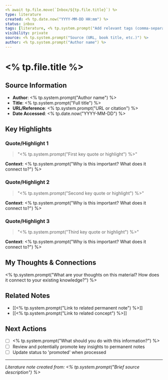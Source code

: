 ```yaml
---
<% await tp.file.move(`Inbox/${tp.file.title}`) %>
type: literature
created: <% tp.date.now("YYYY-MM-DD HH:mm") %>
status: inbox
tags: [literature, <% tp.system.prompt("Add relevant tags (comma-separated)") %>]
visibility: private
source: <% tp.system.prompt("Source (URL, book title, etc.)") %>
author: <% tp.system.prompt("Author name") %>
---
```


# <% tp.file.title %>

## Source Information
- **Author**: <% tp.system.prompt("Author name") %>
- **Title**: <% tp.system.prompt("Full title") %>
- **URL/Reference**: <% tp.system.prompt("URL or citation") %>
- **Date Accessed**: <% tp.date.now("YYYY-MM-DD") %>

## Key Highlights

### Quote/Highlight 1
> "<% tp.system.prompt("First key quote or highlight") %>"

**Context**: <% tp.system.prompt("Why is this important? What does it connect to?") %>

### Quote/Highlight 2
> "<% tp.system.prompt("Second key quote or highlight") %>"

**Context**: <% tp.system.prompt("Why is this important? What does it connect to?") %>

### Quote/Highlight 3
> "<% tp.system.prompt("Third key quote or highlight") %>"

**Context**: <% tp.system.prompt("Why is this important? What does it connect to?") %>

## My Thoughts & Connections

<% tp.system.prompt("What are your thoughts on this material? How does it connect to your existing knowledge?") %>

## Related Notes
- [[<% tp.system.prompt("Link to related permanent note") %>]]
- [[<% tp.system.prompt("Link to related concept") %>]]

## Next Actions
- [ ] <% tp.system.prompt("What should you do with this information?") %>
- [ ] Review and potentially promote key insights to permanent notes
- [ ] Update status to 'promoted' when processed

---
*Literature note created from: <% tp.system.prompt("Brief source description") %>*
